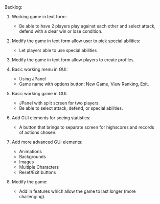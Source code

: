 Backlog:  

1. Working game in text form:  
    - Be able to have 2 players play against each other and select attack, defend with a clear win or lose condition.  

2. Modify the game in text form allow user to pick special abilities:  
    - Let players able to use special abilities  

3. Modify the game in text form allow players to create profiles.  

4. Basic working menu in GUI:  
    - Using JPanel  
    - Game name with options button: New Game, View Ranking, Exit.  

5. Basic working game in GUI:  
    - JPanel with split screen for two players.  
    - Be able to select attack, defend, or special abilities.  

6. Add GUI elements for seeing statistics:
    - A button that brings to separate screen for highscores and records of actions chosen.  

7. Add more advanced GUI elements:  
    - Animations  
    - Backgrounds  
    - Images  
    - Multiple Characters  
    - Reset/Exit buttons  

8. Modify the game:  
    - Add in features which allow the game to last longer (more challenging).  
